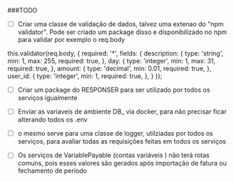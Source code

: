 ###TODO

-[ ] Criar uma classe de validação de dados, talvez uma extenao do "npm validator". Pode ser criado um package disso e disponibilizado no npm
para validar por exemplo o req.body

this.validator(req.body, {
    required: '*',
    fields: {
        description: {
            type: 'string',
            min: 1,
            max: 255,
            required: true,
        },
        day: {
            type: 'integer',
            min: 1,
            max: 31,
            required: true,
        },
        amount: {
            type: 'decimal',
            min: 0.01,
            required: true,
        },
        user_id: {
            type: 'integer',
            min: 1,
            required: true,
        },
    }
});

-[ ] Criar um package do RESPONSER para ser utilizado por todos os serviços igualmente

-[ ] Enviar as variaveis de ambiente DB_ via docker, para não precisar ficar alterando todos os .env

-[ ] o mesmo serve para uma classe de logger, utilziadas por todos os serviços, para avaliar todas as requisições feitas em todos os serviços

-[ ] Os serviços de VariablePayable (contas variáveis ) não terá rotas comuns, pois esses valores são gerados após importação de fatura ou fechamento de período